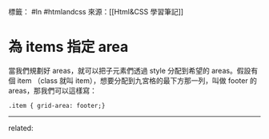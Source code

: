 標籤： #ln #htmlandcss 
來源：[[Html&CSS 學習筆記]]

# 為 items 指定 area
當我們規劃好 areas，就可以把子元素們透過 style 分配到希望的 areas。假設有個 item （class 就叫 item），想要分配到九宮格的最下方那一列，叫做 footer 的 areas，那我們可以這樣寫：

`.item {
grid-area: footer;}`


---

related:
